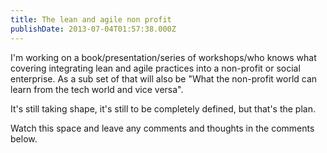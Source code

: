 ```yaml
---
title: The lean and agile non profit
publishDate: 2013-07-04T01:57:38.000Z
---
```



I&#39;m working on a book/presentation/series of workshops/who knows what covering integrating lean and agile practices into a non-profit or social enterprise. As a sub set of that will also be &quot;What the non-profit world can learn from the tech world and vice versa&quot;.

It&#39;s still taking shape, it&#39;s still to be completely defined, but that&#39;s the plan.

Watch this space and leave any comments and thoughts in the comments below.
